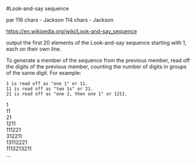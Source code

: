 #Look-and-say sequence

par 116 chars - Jackson
    114 chars - Jackson

https://en.wikipedia.org/wiki/Look-and-say_sequence

output the first 20 elements of the Look-and-say sequence starting with 1, each on their own line.

To generate a member of the sequence from the previous member, read off the digits of the previous member, counting the number of digits in groups of the same digit. For example:

    1 is read off as "one 1" or 11.
    11 is read off as "two 1s" or 21.
    21 is read off as "one 2, then one 1" or 1211.

1  
11  
21  
1211  
111221  
312211  
13112221  
1113213211  
...  